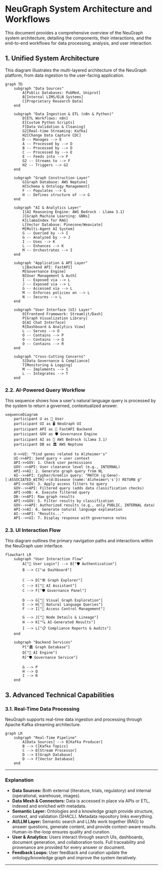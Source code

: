 # NeuGraph System Architecture and Workflows

This document provides a comprehensive overview of the NeuGraph system architecture, detailing the components, their interactions, and the end-to-end workflows for data processing, analysis, and user interaction.

## 1. Unified System Architecture

This diagram illustrates the multi-layered architecture of the NeuGraph platform, from data ingestion to the user-facing application.

```mermaid
graph TD
    subgraph "Data Sources"
        A[Public Databases: PubMed, Uniprot]
        B[Internal LIMS/ELN Systems]
        C[Proprietary Research Data]
    end

    subgraph "Data Ingestion & ETL (n8n & Python)"
        D[ETL Workflows: n8n]
        E[Custom Python Scripts]
        F[Data Validation & Cleaning]
        G2[Real-time Streaming: Kafka]
        H2[Change Data Capture CDC]
        D -- Manages --> E
        A -- Processed by --> D
        B -- Processed by --> D
        C -- Processed by --> E
        E -- Feeds into --> F
        G2 -- Streams to --> F
        H2 -- Triggers --> G2
    end

    subgraph "Graph Construction Layer"
        G[Graph Database: AWS Neptune]
        H[Schema & Ontology Management]
        F -- Populates --> G
        H -- Defines structure of --> G
    end

    subgraph "AI & Analytics Layer"
        I[AI Reasoning Engine: AWS Bedrock - Llama 3.1]
        J[Graph Machine Learning: GNNs]
        K[LlamaIndex for RAG]
        L[Vector Database: Pinecone/Weaviate]
        M[Multi-Agent AI System]
        G -- Queried by --> I
        G -- Analyzed by --> J
        I -- Uses --> K
        L -- Enhances --> K
        M -- Orchestrates --> I
    end

    subgraph "Application & API Layer"
        L[Backend API: FastAPI]
        M[Governance Engine]
        N[User Management & Auth]
        I -- Exposed via --> L
        J -- Exposed via --> L
        G -- Accessed via --> L
        M -- Enforces policies on --> L
        N -- Secures --> L
    end

    subgraph "User Interface (UI) Layer"
        O[Frontend Framework: Streamlit/Dash]
        P[Graph Visualization Library]
        Q[AI Chat Interface]
        R[Dashboard & Analytics View]
        L -- Serves --> O
        O -- Contains --> P
        O -- Contains --> Q
        O -- Contains --> R
    end

    subgraph "Cross-Cutting Concerns"
        S[Data Governance & Compliance]
        T[Monitoring & Logging]
        M -- Implements --> S
        L -- Integrates --> T
    end
```

### 2.2. AI-Powered Query Workflow

This sequence shows how a user's natural language query is processed by the system to return a governed, contextualized answer.

```mermaid
sequenceDiagram
    participant U as 👤 User
    participant UI as 🖥️ NeuGraph UI
    participant API as 🔌 FastAPI Backend
    participant GOV as 🛡️ Governance Engine
    participant AI as 🤖 AWS Bedrock (Llama 3.1)
    participant DB as 🏛️ AWS Neptune

    U->>UI: "Find genes related to Alzheimer's"
    UI->>API: Send query + user context
    API->>GOV: 1. Check user permissions
    GOV-->>API: User clearance level (e.g., INTERNAL)
    API->>AI: 2. Generate graph query from NL
    AI-->>API: Cypher/Gremlin query: "MATCH (g:Gene)-[:ASSOCIATED_WITH]->(d:Disease {name:'Alzheimer\'s'}) RETURN g"
    API->>GOV: 3. Apply access filters to query
    GOV-->>API: Filtered query (adds data classification checks)
    API->>DB: 4. Execute filtered query
    DB-->>API: Raw graph results
    API->>GOV: 5. Filter results by classification
    GOV-->>API: Authorized results (e.g., only PUBLIC, INTERNAL data)
    API->>AI: 6. Generate natural language explanation
    AI-->>API: "Results..."
    API-->>UI: 7. Display response with governance notes
```

### 2.3. UI Interaction Flow

This diagram outlines the primary navigation paths and interactions within the NeuGraph user interface.

```mermaid
flowchart LR
    subgraph "User Interaction Flow"
        A["👤 User Login"] --> B["🛡️ Authentication"]
        B --> C["📊 Dashboard"]

        C --> D["🕸️ Graph Explorer"]
        C --> E["🤖 AI Assistant"]
        C --> F["🛡️ Governance Panel"]

        D --> G["🎨 Visual Graph Exploration"]
        E --> H["💬 Natural Language Queries"]
        F --> I["👥 Access Control Management"]

        G --> J["📄 Node Details & Lineage"]
        H --> K["🔍 AI-Generated Results"]
        I --> L["📋 Compliance Reports & Audits"]
    end

    subgraph "Backend Services"
        P["🏛️ Graph Database"]
        Q["🤖 AI Engine"]
        R["🛡️ Governance Service"]

        G --> P
        H --> Q
        I --> R
    end
```

## 3. Advanced Technical Capabilities

### 3.1. Real-Time Data Processing

NeuGraph supports real-time data ingestion and processing through Apache Kafka streaming architecture.

```mermaid
graph LR
    subgraph "Real-Time Pipeline"
        A[Data Sources] --> B[Kafka Producer]
        B --> C[Kafka Topics]
        C --> D[Stream Processor]
        D --> E[Graph Database]
        D --> F[Vector Database]
    end
```
---

### Explanation

- **Data Sources:** Both external (literature, trials, regulatory) and internal (operational, warehouse, images).
- **Data Mesh & Connectors:** Data is accessed in place via APIs or ETL, indexed and enriched with metadata.
- **Semantic Layer:** Ontologies and a knowledge graph provide structure, context, and validation (SHACL). Metadata repository links everything.
- **AI/LLM Layer:** Semantic search and LLMs work together (RAG) to answer questions, generate content, and provide context-aware results. Human-in-the-loop ensures quality and curation.
- **User & Analytics:** Users interact through search UIs, dashboards, document generation, and collaboration tools. Full traceability and provenance are provided for every answer or document.
- **Feedback Loops:** User feedback and curation update the ontology/knowledge graph and improve the system iteratively.

---